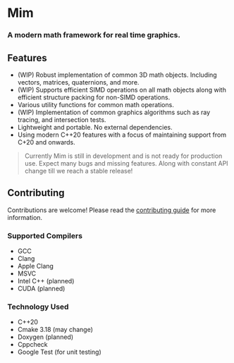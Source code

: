 # Mim
### A modern math framework for real time graphics.


## Features
- (WIP) Robust implementation of common 3D math objects. Including vectors, matrices, quaternions, and more.
- (WIP) Supports efficient SIMD operations on all math objects along with efficient structure packing for non-SIMD operations.
- Various utility functions for common math operations.
- (WIP) Implementation of common graphics algorithms such as ray tracing, and intersection tests.
- Lightweight and portable. No external dependencies.
- Using modern C++20 features with a focus of maintaining support from C+20 and onwards.

> Currently Mim is still in development and is not ready for production use. Expect many bugs and missing features. Along with constant API change till we reach a stable release!


## Contributing
Contributions are welcome! Please read the [contributing guide](CONTRIBUTING.md) for more information.


### Supported Compilers
- GCC
- Clang
- Apple Clang
- MSVC
- Intel C++ (planned)
- CUDA (planned)


### Technology Used
- C++20
- Cmake 3.18 (may change)
- Doxygen (planned)
- Cppcheck
- Google Test (for unit testing)
